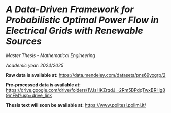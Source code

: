# ***A Data-Driven Framework for Probabilistic Optimal Power Flow in Electrical Grids with Renewable Sources***

*Master Thesis - Mathematical Engineering*

*Academic year: 2024/2025*


**Raw data is available at:**
https://data.mendeley.com/datasets/pns69yxgrp/2

**Pre-processed data is available at:**
https://drive.google.com/drive/folders/1VJsHKZrqdJ_-2Rm5BPdqTwxBRHg89mFM?usp=drive_link

**Thesis text will soon be available at:**
https://www.politesi.polimi.it/
